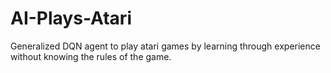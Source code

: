 # AI-Plays-Atari
Generalized DQN agent to play atari games by learning through experience without knowing the rules of the game.
